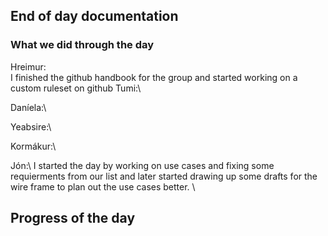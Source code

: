 ## End of day documentation

### What we did through the day 
Hreimur: \
I finished the github handbook for the group and started working on a custom ruleset on github
Tumi:\

Daníela:\

Yeabsire:\

Kormákur:\

Jón:\ 
I started the day by working on use cases and fixing some requierments from our list and later started drawing up some drafts for the wire frame to plan out the use cases better. 
\



## Progress of the day
